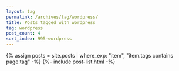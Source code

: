 ```yaml
---
layout: tag
permalink: /archives/tag/wordpress/
title: Posts tagged with wordpress
tag: wordpress
post_count: 4
sort_index: 995-wordpress
---
```

{% assign posts = site.posts | where_exp: "item", "item.tags contains page.tag" -%}
{%- include post-list.html -%}
